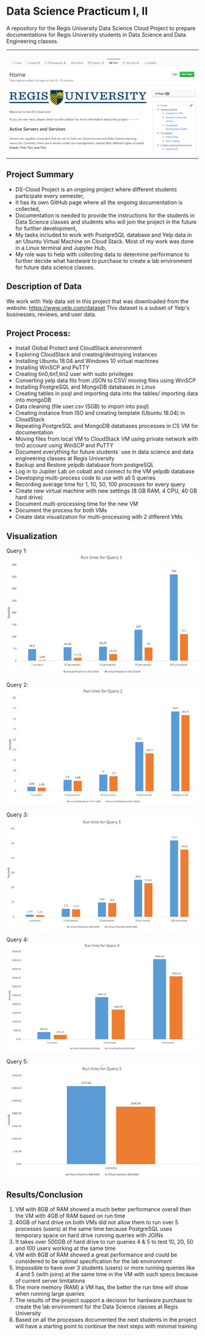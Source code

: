 # Data Science Practicum I, II

A repository for the Regis University Data Science Cloud Project to prepare documentations for Regis University students in Data Science and Data Engineering classes.

___

![alt text](https://github.com/AATopp/CloudDS/blob/master/RU.PNG "Regis logo project")

___

## Project Summary 

- DS-Cloud Project is an ongoing project where different students participate every semester,
- It has its own GitHub page where all the ongoing documentation is collected,
- Documentation is needed to provide the instructions for the students in Data Science classes and students who will join the project in the future for further development,
- My tasks included to work with PostgreSQL database and Yelp data in an Ubuntu Virtual Machine on Cloud Stack. Most of my work was done in a Linux terminal and Jupyter Hub, 
- My role was to help with collecting data to determine performance to further decide what hardware to purchase to create a lab environment for future data science classes. 


## Description of Data 

   We work with Yelp data set in this project that was downloaded from the website: https://www.yelp.com/dataset
   This dataset is a subset of Yelp's businesses, reviews, and user data. 

## Project Process:
-	Install Global Protect and CloudStack environment 
-	Exploring CloudStack and creating/destroying instances 
-	Installing Ubuntu 18.04 and Windows 10 virtual machines 
-	Installing WinSCP and PuTTY 
-	Creating tin0,tin1,tin2 user with sudo privileges 
-	Converting yelp data fils from JSON to CSV/ moving files using WinSCP 
-	Installing PostgreSQL and MongoDB databases in Linux 
-	Creating tables in psql and importing data into the tables/ importing data into mongoDB
-	Data cleaning (file user.csv (5GB) to import into psql)
-	Creating instance from ISO and creating template (Ubuntu 18.04) in CloudStack 
-	Repeating PostgreSQL and MongoDB databases processes in CS VM for documentation
-	Moving files from local VM to CloudStack VM using private network with tin0 account using WinSCP and PuTTY
-	Document everything for future students` use in data science and data engineering classes at Regis University 
-  Backup and Restore yelpdb database from postgreSQL
-  Log in to Jupiter Lab on cobalt and connect to the VM yelpdb database
-  Developing multi-process code to use with all 5 queries 
-  Recording average time for 1, 10, 50, 100 processes for every query
-  Create new virtual machine with new settings (8 GB RAM, 4 CPU, 40 GB hard drive)
-  Document multi-processing time for the new VM
-  Document the process for both VMs 
-  Create data visualization for multi-processing with 2 different VMs 




## Visualization

Query 1:
![alt text](https://github.com/AATopp/CloudDS/blob/master/Comparison%20Query%201.PNG "Query 1")


Query 2:
![alt text](https://github.com/AATopp/CloudDS/blob/master/Comparison%20Query%202.PNG "Query 2")


Query 3:
![alt text](https://github.com/AATopp/CloudDS/blob/master/Comparison%20Query%203.PNG "Query 3")


Query 4:
![alt text](https://github.com/AATopp/CloudDS/blob/master/Comparison%20Query%204.PNG "Query 4")


Query 5:
![alt text](https://github.com/AATopp/CloudDS/blob/master/Comparison%20Query%205.PNG "Query 5")




## Results/Conclusion

   1. VM with 8GB of RAM showed a much better performance overall than the VM with 4GB of RAM based on run time 
   2. 40GB of hard drive on both VMs did not allow them to run over 5 processes (users) at the same time because PostgreSQL uses temporary space on hard drive running queries with JOINs
   3. It takes over 500GB of hard drive to run queries 4 & 5 to test 10, 20, 50 and 100 users working at the same time 
   4. VM with 8GB of RAM showed a great performance and could be considered to be optimal specification for the lab environment 
   5. Impossible to have over 3 students (users) or more running queries like 4 and 5 (with joins) at the same time in the VM with such specs because of current server limitations
   6. The more memory (RAM) a VM has, the better the run time will show when running large queries 
   7. The results of the project support a decision for hardware purchase to create the lab environment for the Data Science classes at Regis University 
   8. Based on all the processes documented the next students in the project will have a starting point to continue the next steps with minimal training  

